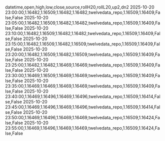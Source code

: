 datetime,open,high,low,close,source,rollH20,rollL20,up2,dn2
2025-10-20 23:00:00,1.16482,1.16509,1.16482,1.16482,twelvedata_repo,1.16509,1.16409,False,False
2025-10-20 23:05:00,1.16482,1.16509,1.16482,1.16482,twelvedata_repo,1.16509,1.16409,False,False
2025-10-20 23:10:00,1.16482,1.16509,1.16482,1.16482,twelvedata_repo,1.16509,1.16409,False,False
2025-10-20 23:15:00,1.16482,1.16509,1.16482,1.16509,twelvedata_repo,1.16509,1.16409,False,False
2025-10-20 23:20:00,1.16482,1.16509,1.16482,1.16509,twelvedata_repo,1.16509,1.16409,False,False
2025-10-20 23:25:00,1.16482,1.16482,1.16469,1.16469,twelvedata_repo,1.16509,1.16409,False,False
2025-10-20 23:30:00,1.16469,1.16509,1.16469,1.16469,twelvedata_repo,1.16509,1.16409,False,False
2025-10-20 23:35:00,1.16469,1.16469,1.16469,1.16469,twelvedata_repo,1.16509,1.16409,False,False
2025-10-20 23:40:00,1.16469,1.16496,1.16469,1.16496,twelvedata_repo,1.16509,1.16414,False,False
2025-10-20 23:45:00,1.16469,1.16496,1.16469,1.16496,twelvedata_repo,1.16509,1.16414,False,False
2025-10-20 23:50:00,1.16469,1.16496,1.16469,1.16469,twelvedata_repo,1.16509,1.16424,False,False
2025-10-20 23:55:00,1.16469,1.16496,1.16469,1.16469,twelvedata_repo,1.16509,1.16424,False,False

